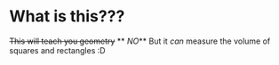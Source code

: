 # What is this???
~~This will teach you geometry~~ ** _NO_** But it _can_ measure the volume of squares and rectangles :D